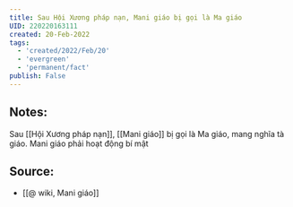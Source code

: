 ```yaml
---
title: Sau Hội Xương pháp nạn, Mani giáo bị gọi là Ma giáo
UID: 220220163111
created: 20-Feb-2022
tags:
  - 'created/2022/Feb/20'
  - 'evergreen'
  - 'permanent/fact'
publish: False
---
```

## Notes:
Sau [[Hội Xương pháp nạn]], [[Mani giáo]] bị gọi là Ma giáo, mang nghĩa tà giáo. Mani giáo phải hoạt động bí mật

## Source:
- [[@ wiki, Mani giáo]]


